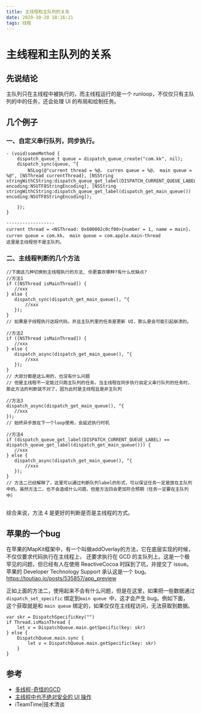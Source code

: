 ```yaml
---
title: 主线程和主队列的关系
date: 2020-10-20 18:16:21
tags: 线程
---
```



# 主线程和主队列的关系

## 先说结论
主队列只在主线程中被执行的，而主线程运行的是一个 runloop，不仅仅只有主队列的中的任务，还会处理 UI 的布局和绘制任务。

## 几个例子
### 一、自定义串行队列，同步执行。

```
- (void)someMethod {
    dispatch_queue_t queue = dispatch_queue_create("com.kk", nil);
    dispatch_sync(queue, ^{
        NSLog(@"current thread = %@， curren queue = %@， main queue = %@", [NSThread currentThread], [NSString stringWithCString:dispatch_queue_get_label(DISPATCH_CURRENT_QUEUE_LABEL) encoding:NSUTF8StringEncoding], [NSString stringWithCString:dispatch_queue_get_label(dispatch_get_main_queue()) encoding:NSUTF8StringEncoding]);
    
    });
}

------------------
current thread = <NSThread: 0x600002c0cf00>{number = 1, name = main}， curren queue = com.kk， main queue = com.apple.main-thread
这里是主线程但不是主队列。

```


### 二、主线程判断的几个方法

```
//下面这几种切换到主线程执行的方法, 你更喜欢哪种?有什么优缺点?
//方法1
if ([NSThread isMainThread]) {
   //xxx
} else {
   dispatch_sync(dispatch_get_main_queue(), ^{
       //xxx
   });
}
// 如果是子线程执行这段代码，并且主队列里的任务是更新 UI，那么是会可能引起崩溃的。
    
//方法2
if ([NSThread isMainThread]) {
   //xxx
} else {
   dispatch_async(dispatch_get_main_queue(), ^{
       //xxx
   });
}
// 大部分都是这么用的，也没有什么问题
// 但是主线程不一定能过只跑主队列的任务。当主线程在同步执行自定义串行队列的任务时，那此方法的判断就不对了，因为此时是主线程且是非主队列
    
//方法3
dispatch_async(dispatch_get_main_queue(), ^{
   //xxx
});
// 始终异步放在下一个loop使用，会延迟执行时机

//方法4   
if (dispatch_queue_get_label(DISPATCH_CURRENT_QUEUE_LABEL) == dispatch_queue_get_label(dispatch_get_main_queue())) {
   //xxx
} else {
   dispatch_async(dispatch_get_main_queue(), ^{
       //xxx
   });
}
// 方法二已经解释了，这里可以通过判断队列label的形式，可以保证任务一定是放在主队列中的。虽然方法二，也不会造成什么问题，但是方法四会更加符合预期（任务一定要在主队列中）
    
```
综合来说，方法 4 是更好的判断是否是主线程的方式。

## 苹果的一个bug
在苹果的MapKit框架中，有一个叫做addOverlay的方法，它在底层实现的时候，不仅仅要求代码执行在主线程上，
 还要求执行在 GCD 的主队列上。这是一个极罕见的问题，但已经有人在使用 ReactiveCocoa 时踩到了坑，并提交了 issue。
 苹果的 Developer Technology Support 承认这是一个 bug。
https://toutiao.io/posts/535857/app_preview


正如上面的方法二，使用起来不会有什么问题，但是在这里，如果把一些数据通过`dispatch_set_specific` 绑定到`main queue `中，这才会产生 bug。例如下面，
这个获取就是和 `main queue` 绑定的，如果仅仅在主线程访问，无法获取到数据。

```
var skr = DispatchSpecificKey("")
if Thread.isMainThread {
    let v = DispatchQueue.main.getSpecific(key: skr)
} else {
    DispatchQueue.main.sync {
        let v = DispatchQueue.main.getSpecific(key: skr)
    }
}
```

## 参考
* [多线程-奇怪的GCD](http://sindrilin.com/2018/03/03/weird_thread.html)
* [主线程中也不绝对安全的 UI 操作](https://toutiao.io/posts/535857/app_preview)
* iTeamTime|技术清谈



